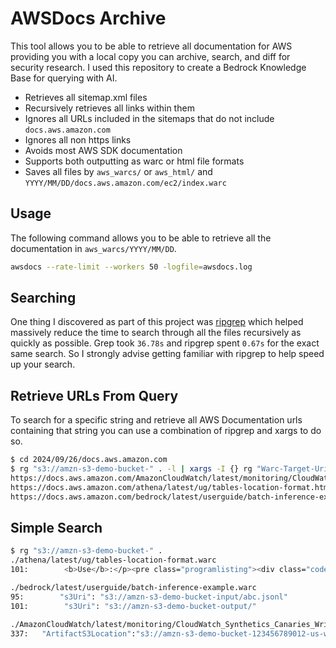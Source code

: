 # AWSDocs Archive

This tool allows you to be able to retrieve all documentation for AWS providing you with a local copy you can archive, search, and diff for security research. I used this repository to create a Bedrock Knowledge Base for querying with AI.

- Retrieves all sitemap.xml files
- Recursively retrieves all links within them
- Ignores all URLs included in the sitemaps that do not include `docs.aws.amazon.com`
- Ignores all non https links
- Avoids most AWS SDK documentation
- Supports both outputting as warc or html file formats
- Saves all files by `aws_warcs/` or `aws_html/` and `YYYY/MM/DD/docs.aws.amazon.com/ec2/index.warc`

## Usage

The following command allows you to be able to retrieve all the documentation in `aws_warcs/YYYY/MM/DD`.

```bash
awsdocs --rate-limit --workers 50 -logfile=awsdocs.log
```

## Searching

One thing I discovered as part of this project was [ripgrep](https://github.com/BurntSushi/ripgrep) which helped massively reduce the time to search through all the files recursively as quickly as possible. Grep took `36.78s` and ripgrep spent `0.67s` for the exact same search. So I strongly advise getting familiar with ripgrep to help speed up your search. 

## Retrieve URLs From Query

To search for a specific string and retrieve all AWS Documentation urls containing that string you can use a combination of ripgrep and xargs to do so. 

```bash
$ cd 2024/09/26/docs.aws.amazon.com
$ rg "s3://amzn-s3-demo-bucket-" . -l | xargs -I {} rg "Warc-Target-Uri" {} | awk '{print $2}' | sort | uniq
https://docs.aws.amazon.com/AmazonCloudWatch/latest/monitoring/CloudWatch_Synthetics_Canaries_WritingCanary_Nodejs.html
https://docs.aws.amazon.com/athena/latest/ug/tables-location-format.html
https://docs.aws.amazon.com/bedrock/latest/userguide/batch-inference-example.html
```

## Simple Search

```bash
$ rg "s3://amzn-s3-demo-bucket-" .
./athena/latest/ug/tables-location-format.warc
101:        <b>Use</b>:</p><pre class="programlisting"><div class="code-btn-container"></div><!--DEBUG: cli ()--><code class="nohighlight">s3://amzn-s3-demo-bucket/<code class="replaceable">folder</code>/</code></pre><pre class="programlisting"><div class="code-btn-container"></div><!--DEBUG: cli ()--><code class="nohighlight">s3://amzn-s3-demo-bucket-<code class="replaceable">metadata</code>-s3alias/<code class="replaceable">folder</code>/</code></pre><p>Do not use any of the following items for specifying the <code class="code">LOCATION</code> for your

./bedrock/latest/userguide/batch-inference-example.warc
95:        "s3Uri": "s3://amzn-s3-demo-bucket-input/abc.jsonl"
101:        "s3Uri": "s3://amzn-s3-demo-bucket-output/"

./AmazonCloudWatch/latest/monitoring/CloudWatch_Synthetics_Canaries_WritingCanary_Nodejs.warc
337:   "ArtifactS3Location":"s3://amzn-s3-demo-bucket-123456789012-us-west-2",
```

